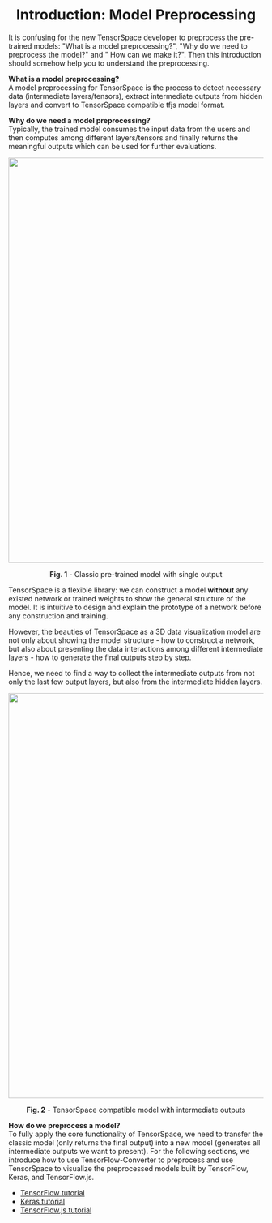 <h1 align=center>Introduction: Model Preprocessing</h1>

It is confusing for the new TensorSpace developer to preprocess the pre-trained models: "What is a model preprocessing?", "Why do we need to preprocess the model?" and " How can we make it?". Then this introduction should somehow help you to understand the preprocessing.

**What is a model preprocessing?**<br/>
A model preprocessing for TensorSpace is the process to detect necessary data (intermediate layers/tensors), extract intermediate outputs from hidden layers and convert to TensorSpace compatible tfjs model format.



**Why do we need a model preprocessing?**<br/>
Typically, the trained model consumes the input data from the users and then computes among different layers/tensors and finally returns the meaningful outputs which can be used for further evaluations.

<p align="center">
<img width=800 src="./assets/img/intro_preprocess_s.png">
</p>
<p align="center">
<b>Fig. 1</b> - Classic pre-trained model with single output
</p>

TensorSpace is a flexible library: we can construct a model **without** any existed network or trained weights to show the general structure of the model. It is intuitive to design and explain the prototype of a network before any construction and training.

However, the beauties of TensorSpace as a 3D data visualization model are not only about showing the model structure - how to construct a network, but also about presenting the data interactions among different intermediate layers - how to generate the final outputs step by step.

Hence, we need to find a way to collect the intermediate outputs from not only the last few output layers, but also from the intermediate hidden layers.

<p align="center">
<img width=800 src="./assets/img/intro_preprocess_m.png">
</p> 
<p align="center">
<b>Fig. 2</b> - TensorSpace compatible model with intermediate outputs
</p>


**How do we preprocess a model?**<br/>
To fully apply the core functionality of TensorSpace, we need to transfer the classic model (only returns the final output) into a new model (generates all intermediate outputs we want to present). For the following sections, we introduce how to use TensorFlow-Converter to preprocess and use TensorSpace to visualize the preprocessed models built by TensorFlow, Keras, and TensorFlow.js.

* [TensorFlow tutorial](https://github.com/tensorspace-team/tensorspace-converter/tree/master/examples/tensorflow)
* [Keras tutorial](https://github.com/tensorspace-team/tensorspace-converter/tree/master/examples/keras)
* [TensorFlow.js tutorial](https://github.com/tensorspace-team/tensorspace-converter/tree/master/examples/tfjs)
